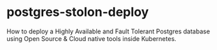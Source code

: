 # postgres-stolon-deploy
How to deploy a Highly Available and Fault Tolerant Postgres database using Open Source &amp; Cloud native tools inside Kubernetes.

